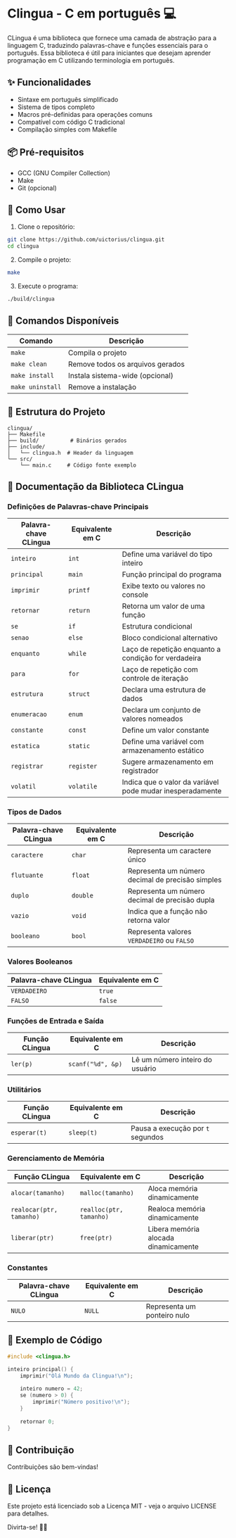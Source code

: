# Clingua - C em português 💻

CLingua é uma biblioteca que fornece uma camada de abstração para a linguagem C, traduzindo palavras-chave e funções essenciais para o português. Essa biblioteca é útil para iniciantes que desejam aprender programação em C utilizando terminologia em português.

## ✨ Funcionalidades

- Sintaxe em português simplificado
- Sistema de tipos completo
- Macros pré-definidas para operações comuns
- Compatível com código C tradicional
- Compilação simples com Makefile

## 📦 Pré-requisitos

- GCC (GNU Compiler Collection)
- Make
- Git (opcional)

## 🚀 Como Usar

1. Clone o repositório:
```bash
git clone https://github.com/uictorius/clingua.git
cd clingua
```
2. Compile o projeto:
```bash
make
```
3. Execute o programa:
```bash
./build/clingua
```

## 🔧 Comandos Disponíveis

| Comando        | Descrição                          |
|---------------|----------------------------------|
| `make`        | Compila o projeto               |
| `make clean`  | Remove todos os arquivos gerados |
| `make install` | Instala sistema-wide (opcional) |
| `make uninstall` | Remove a instalação          |

## 📂 Estrutura do Projeto

```
clingua/
├── Makefile
├── build/          # Binários gerados
├── include/
│   └── clingua.h  # Header da linguagem
└── src/
    └── main.c     # Código fonte exemplo
```

## 📄 Documentação da Biblioteca CLingua

### Definições de Palavras-chave Principais

| Palavra-chave CLingua | Equivalente em C | Descrição |
|----------------------|----------------|------------|
| `inteiro` | `int` | Define uma variável do tipo inteiro |
| `principal` | `main` | Função principal do programa |
| `imprimir` | `printf` | Exibe texto ou valores no console |
| `retornar` | `return` | Retorna um valor de uma função |
| `se` | `if` | Estrutura condicional |
| `senao` | `else` | Bloco condicional alternativo |
| `enquanto` | `while` | Laço de repetição enquanto a condição for verdadeira |
| `para` | `for` | Laço de repetição com controle de iteração |
| `estrutura` | `struct` | Declara uma estrutura de dados |
| `enumeracao` | `enum` | Declara um conjunto de valores nomeados |
| `constante` | `const` | Define um valor constante |
| `estatica` | `static` | Define uma variável com armazenamento estático |
| `registrar` | `register` | Sugere armazenamento em registrador |
| `volatil` | `volatile` | Indica que o valor da variável pode mudar inesperadamente |

### Tipos de Dados

| Palavra-chave CLingua | Equivalente em C | Descrição |
|----------------------|----------------|------------|
| `caractere` | `char` | Representa um caractere único |
| `flutuante` | `float` | Representa um número decimal de precisão simples |
| `duplo` | `double` | Representa um número decimal de precisão dupla |
| `vazio` | `void` | Indica que a função não retorna valor |
| `booleano` | `bool` | Representa valores `VERDADEIRO` ou `FALSO` |

### Valores Booleanos

| Palavra-chave CLingua | Equivalente em C |
|----------------------|----------------|
| `VERDADEIRO` | `true` |
| `FALSO` | `false` |

### Funções de Entrada e Saída

| Função CLingua | Equivalente em C | Descrição |
|--------------|----------------|------------|
| `ler(p)` | `scanf("%d", &p)` | Lê um número inteiro do usuário |

### Utilitários

| Função CLingua | Equivalente em C | Descrição |
|--------------|----------------|------------|
| `esperar(t)` | `sleep(t)` | Pausa a execução por `t` segundos |

### Gerenciamento de Memória

| Função CLingua | Equivalente em C | Descrição |
|--------------|----------------|------------|
| `alocar(tamanho)` | `malloc(tamanho)` | Aloca memória dinamicamente |
| `realocar(ptr, tamanho)` | `realloc(ptr, tamanho)` | Realoca memória dinamicamente |
| `liberar(ptr)` | `free(ptr)` | Libera memória alocada dinamicamente |

### Constantes

| Palavra-chave CLingua | Equivalente em C | Descrição |
|----------------------|----------------|------------|
| `NULO` | `NULL` | Representa um ponteiro nulo |


## 📝 Exemplo de Código

```c
#include <clingua.h>

inteiro principal() {
    imprimir("Olá Mundo da Clingua!\n");
    
    inteiro numero = 42;
    se (numero > 0) {
        imprimir("Número positivo!\n");
    }
    
    retornar 0;
}
```

## 🤝 Contribuição

Contribuições são bem-vindas!

## 📜 Licença

Este projeto está licenciado sob a Licença MIT - veja o arquivo LICENSE para detalhes.

Divirta-se! 🎉🚀
